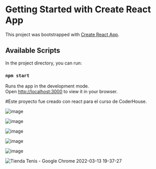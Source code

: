 # Getting Started with Create React App

This project was bootstrapped with [Create React App](https://github.com/facebook/create-react-app).

## Available Scripts

In the project directory, you can run:

### `npm start`

Runs the app in the development mode.\
Open [http://localhost:3000](http://localhost:3000) to view it in your browser.

#Este proyecto fue creado con react para el curso de CoderHouse.


![image](https://user-images.githubusercontent.com/85801458/158081309-03fb6cd6-f606-44ff-8305-b41fde31f286.png)

![image](https://user-images.githubusercontent.com/85801458/158081175-bb998861-7c76-4a84-81dd-bd76f57cc297.png)

![image](https://user-images.githubusercontent.com/85801458/158081275-28331168-e69a-4c01-b7ea-fb09fb959157.png)

![image](https://user-images.githubusercontent.com/85801458/158081439-ea8a3c7d-ef7f-4bbe-bc1a-86742073b580.png)

![image](https://user-images.githubusercontent.com/85801458/158081462-88dea822-95b4-49cc-9c01-ad5d2b80ba36.png)



![Tienda Tenis - Google Chrome 2022-03-13 19-37-27](https://user-images.githubusercontent.com/85801458/158082867-0c029439-dc6f-41f7-8594-d892d7ceba90.gif)




